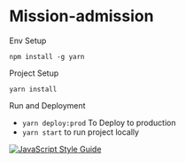 # Mission-admission

Env Setup

`npm install -g yarn`

Project Setup

`yarn install`

Run and Deployment

* `yarn deploy:prod` To Deploy to production
* `yarn start` to run project locally

[![JavaScript Style Guide](https://cdn.rawgit.com/feross/standard/master/badge.svg)](https://github.com/feross/standard)

